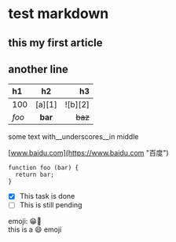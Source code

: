 # test markdown
## this my first article
## another line

| h1    |    h2   |      h3 |
|:------|:-------:|--------:|
| 100   | [a][1]  | ![b][2] |
| *foo* | **bar** | ~~baz~~ |

some text with__underscores__in middle

[www.baidu.com](https://www.baidu.com "百度")

```
function foo (bar) {
  return bar;
}
```

 - [x] This task is done
 - [ ] This is still pending

emoji: 😁🎉  
this is a :smile: emoji
